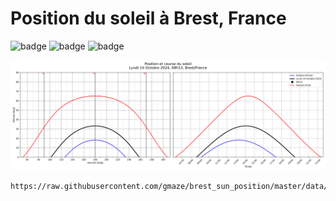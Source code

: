# Position du soleil à Brest, France

![badge](https://img.shields.io/endpoint?style=flat-square&url=https://raw.githubusercontent.com/gmaze/brest_sun_position/master/data/last_update.json)
![badge](https://img.shields.io/endpoint?style=social&url=https://raw.githubusercontent.com/gmaze/brest_sun_position/master/data/current_azimuth.json)
![badge](https://img.shields.io/endpoint?style=social&url=https://raw.githubusercontent.com/gmaze/brest_sun_position/master/data/current_altitude.json)


<img src="https://raw.githubusercontent.com/gmaze/brest_sun_position/master/data/position_soleil.png"/> 

```bash
https://raw.githubusercontent.com/gmaze/brest_sun_position/master/data/position_soleil.png
```